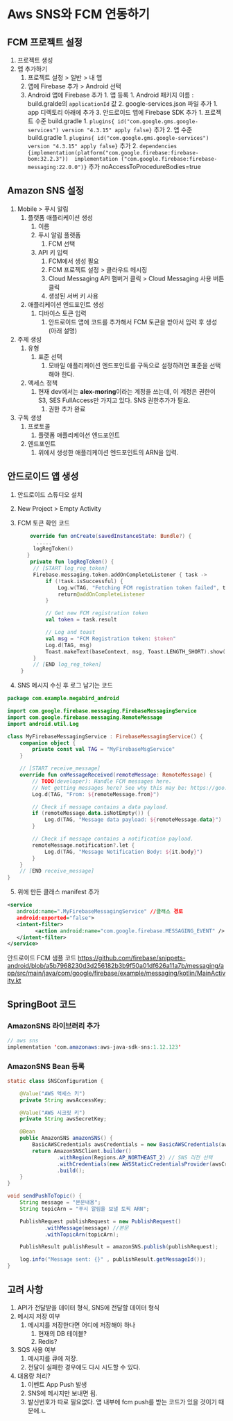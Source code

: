 # Aws SNS와 FCM 연동하기

## FCM 프로젝트 설정

1. 프로젝트 생성
2. 앱 추가하기
   1. 프로젝트 설정 > 일반 > 내 앱
   2. 앱에 Firebase 추가 > Android 선택
   3. Android 앱에 Firebase 추가 1. 앱 등록 1. Android 패키지 이름 : build.gralde의 `applicationId` 값 2. google-services.json 파일 추가 1. app 디렉토리 아래에 추가 3. 안드로이드 앱에 Firebase SDK 추가 1. 프로젝트 수준 build.gradle 1. `plugins{ id("com.google.gms.google-services") version "4.3.15" apply false}` 추가 2. 앱 수준 build.gradle 1. `plugins{ id("com.google.gms.google-services") version "4.3.15" apply false}` 추가 2. `dependencies {implementation(platform("com.google.firebase:firebase-bom:32.2.3"))  implementation ("com.google.firebase:firebase-messaging:22.0.0")}` 추가
      noAccessToProcedureBodies=true

## Amazon SNS 설정

1. Mobile > 푸시 알림
   1. 플랫폼 애플리케이션 생성
      1. 이름
      2. 푸시 알림 플랫폼
         1. FCM 선택
      3. API 키 입력
         1. FCM에서 생성 필요
         2. FCM 프로젝트 설정 > 클라우드 메시징
         3. Cloud Messaging API 햄버거 클릭 > Cloud Messaging 사용 버튼 클릭
         4. 생성된 서버 키 사용
   2. 애플리케이션 엔드포인트 생성
      1. 디바이스 토큰 입력
         1. 안드로이드 앱에 코드를 추가해서 FCM 토큰을 받아서 입력 후 생성 (아래 설명)
2. 주제 생성
   1. 유형
      1. 표준 선택
         1. 모바일 애플리케이션 엔드포인트를 구독으로 설정하려면 표준을 선택해야 한다.
   2. 액세스 정책
      1. 현재 dev에서는 **alex-moring**이라는 계정을 쓰는데, 이 계정은 권한이 S3, SES FullAccess만 가지고 있다. SNS 권한추가가 필요.
         1. 권한 추가 완료
3. 구독 생성
   1. 프로토콜
      1. 플랫폼 애플리케이션 엔드포인트
   2. 엔드포인트
      1. 위에서 생성한 애플리케이션 엔드포인트의 ARN을 입력.

## 안드로이드 앱 생성

1. 안드로이드 스튜디오 설치
2. New Project > Empty Activity
3. FCM 토큰 확인 코드

   ```kotlin
       override fun onCreate(savedInstanceState: Bundle?) {
         .....
        logRegToken()
      }
       private fun logRegToken() {
        // [START log_reg_token]
        Firebase.messaging.token.addOnCompleteListener { task ->
            if (!task.isSuccessful) {
                Log.w(TAG, "Fetching FCM registration token failed", task.exception)
                return@addOnCompleteListener
            }

            // Get new FCM registration token
            val token = task.result

            // Log and toast
            val msg = "FCM Registration token: $token"
            Log.d(TAG, msg)
            Toast.makeText(baseContext, msg, Toast.LENGTH_SHORT).show()
        }
        // [END log_reg_token]
    }
   ```

4. SNS 메시지 수신 후 로그 남기는 코드

```kotlin
package com.example.megabird_android

import com.google.firebase.messaging.FirebaseMessagingService
import com.google.firebase.messaging.RemoteMessage
import android.util.Log

class MyFirebaseMessagingService : FirebaseMessagingService() {
    companion object {
        private const val TAG = "MyFirebaseMsgService"
    }

    // [START receive_message]
    override fun onMessageReceived(remoteMessage: RemoteMessage) {
        // TODO(developer): Handle FCM messages here.
        // Not getting messages here? See why this may be: https://goo.gl/39bRNJ
        Log.d(TAG, "From: ${remoteMessage.from}")

        // Check if message contains a data payload.
        if (remoteMessage.data.isNotEmpty()) {
            Log.d(TAG, "Message data payload: ${remoteMessage.data}")
        }

        // Check if message contains a notification payload.
        remoteMessage.notification?.let {
            Log.d(TAG, "Message Notification Body: ${it.body}")
        }
    }
    // [END receive_message]
}
```

5. 위에 만든 클래스 manifest 추가

```xml
<service
   android:name=".MyFirebaseMessagingService" //클래스 경로
   android:exported="false">
   <intent-filter>
         <action android:name="com.google.firebase.MESSAGING_EVENT" />
   </intent-filter>
</service>
```

안드로이드 FCM 샘플 코드
https://github.com/firebase/snippets-android/blob/a5b7968230d3d256182b3b9f50a01df626a11a7b/messaging/app/src/main/java/com/google/firebase/example/messaging/kotlin/MainActivity.kt

## SpringBoot 코드

### AmazonSNS 라이브러리 추가

```java
// aws sns
implementation 'com.amazonaws:aws-java-sdk-sns:1.12.123'
```

### AmazonSNS Bean 등록

```java
static class SNSConfiguration {

    @Value("AWS 액세스 키")
    private String awsAccessKey;

    @Value("AWS 시크릿 키")
    private String awsSecretKey;

    @Bean
    public AmazonSNS amazonSNS() {
        BasicAWSCredentials awsCredentials = new BasicAWSCredentials(awsAccessKey, awsSecretKey);
        return AmazonSNSClient.builder()
                .withRegion(Regions.AP_NORTHEAST_2) // SNS 리전 선택
                .withCredentials(new AWSStaticCredentialsProvider(awsCredentials))
                .build();
    }
}
```

```java
void sendPushToTopic() {
    String message = "본문내용";
    String topicArn = "푸시 알림을 보낼 토픽 ARN";

    PublishRequest publishRequest = new PublishRequest()
            .withMessage(message) //본문
            .withTopicArn(topicArn);

    PublishResult publishResult = amazonSNS.publish(publishRequest);

    log.info("Message sent: {}" , publishResult.getMessageId());
}
```

## 고려 사항

1. API가 전달받을 데이터 형식, SNS에 전달할 데이터 형식
2. 메시지 저장 여부
   1. 메시지를 저장한다면 어디에 저장해야 하나
      1. 현재의 DB 테이블?
      2. Redis?
3. SQS 사용 여부
   1. 메시지를 큐에 저장.
   2. 전달이 실패한 경우에도 다시 시도할 수 있다.
4. 대용량 처리?
   1. 이벤트 App Push 발생
   2. SNS에 메시지만 보내면 됨.
   3. 발신번호가 따로 필요없다. 앱 내부에 fcm push를 받는 코드가 있을 것이기 때문에.ㄴ
